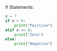 If Statements:
```python
x = 7
if x > 0:
    print("Positive")
elif x == 0:
    print("Zero")
else:
    print("Negative")
